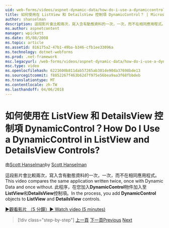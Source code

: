 ```yaml
---
uid: web-forms/videos/aspnet-dynamic-data/how-do-i-use-a-dynamiccontrol-in-listview-and-detailsview-controls
title: 如何使用在 ListView 和 DetailsView 控制項 DynamicControl？ | Microsoft Docs
author: shanselman
description: 這段影片會比較兩次，寫入含有動態資料的一次，一次，而不在相同應用程式。 在過程中，您必須將 DynamicControl 物件加入清單檢視...
ms.author: aspnetcontent
manager: wpickett
ms.date: 05/08/2008
ms.topic: article
ms.assetid: 816175a2-47b1-49ba-b346-cfb1ee33096a
ms.technology: dotnet-webforms
ms.prod: .net-framework
msc.legacyurl: /web-forms/videos/aspnet-dynamic-data/how-do-i-use-a-dynamiccontrol-in-listview-and-detailsview-controls
msc.type: video
ms.openlocfilehash: 6221600b811dab57265ab301de90da37698bde13
ms.sourcegitcommit: f8852267f463b62d7f975e56bea9aa3f68fbbdeb
ms.translationtype: MT
ms.contentlocale: zh-TW
ms.lasthandoff: 04/06/2018
---
```

<a name="how-do-i-use-a-dynamiccontrol-in-listview-and-detailsview-controls"></a><span data-ttu-id="7ae06-105">如何使用在 ListView 和 DetailsView 控制項 DynamicControl？</span><span class="sxs-lookup"><span data-stu-id="7ae06-105">How Do I Use a DynamicControl in ListView and DetailsView Controls?</span></span>
====================
<span data-ttu-id="7ae06-106">由[Scott Hanselman](https://github.com/shanselman)</span><span class="sxs-lookup"><span data-stu-id="7ae06-106">by [Scott Hanselman](https://github.com/shanselman)</span></span>

<span data-ttu-id="7ae06-107">這段影片會比較兩次，寫入含有動態資料的一次，一次，而不在相同應用程式。</span><span class="sxs-lookup"><span data-stu-id="7ae06-107">This video compares the same application written twice, once with Dynamic Data and once without.</span></span> <span data-ttu-id="7ae06-108">此程序，在您加入**DynamicControl**物件加入至**ListView**和**DetailsView**控制項。</span><span class="sxs-lookup"><span data-stu-id="7ae06-108">In the process, you add **DynamicControl** objects to **ListView** and **DetailsView** controls.</span></span>

[<span data-ttu-id="7ae06-109">&#9654;觀看影片 （5 分鐘）</span><span class="sxs-lookup"><span data-stu-id="7ae06-109">&#9654; Watch video (5 minutes)</span></span>](https://channel9.msdn.com/Blogs/ASP-NET-Site-Videos/how-do-i-use-a-dynamiccontrol-in-listview-and-detailsview-controls)

> [!div class="step-by-step"]
> <span data-ttu-id="7ae06-110">[上一頁](how-do-i-display-unknown-datatypes.md)
> [下一頁](getting-started-with-dynamic-data.md)</span><span class="sxs-lookup"><span data-stu-id="7ae06-110">[Previous](how-do-i-display-unknown-datatypes.md)
[Next](getting-started-with-dynamic-data.md)</span></span>
